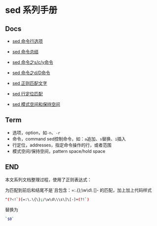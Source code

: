 # sed 系列手册

## Docs

- [sed 命令行选项](https://github.com/laxian/shell/blob/dev/shell-advanced/sed/sed-options.md)

- [sed 命令总结](https://github.com/laxian/shell/blob/dev/shell-advanced/sed/sed-commands.md)

- [sed 命令之s/c/y命令](https://github.com/laxian/shell/blob/dev/shell-advanced/sed/sed-commands-scy.md)

- [sed 命令之d/D命令](https://github.com/laxian/shell/blob/dev/shell-advanced/sed/sed-commands-dD.md)

- [sed 正则匹配文字](https://github.com/laxian/shell/blob/dev/shell-advanced/sed/sed-regexp.md)

- [sed 行定位匹配](https://github.com/laxian/shell/blob/dev/shell-advanced/sed/sed-addresses.md)

- [sed 模式空间和保持空间](https://github.com/laxian/shell/blob/dev/shell-advanced/sed/sed-handlet-advance)

## Term

- 选项，option，如`-n`、`-r`
- 命令，command
  sed控制命令，如：`a`追加、`s`替换、`i`插入
- 行定位，addresses，指定命令操作的行，或者范围
- 模式空间/保持空间，pattern space/hold space

## END

本文系列文档整理过程，使用了正则表达式：

为匹配到前后和结尾不是`且包含：=:.{};\w\d\ []- 的匹配，加上加上代码样式

```Bash
^(?<!`)[=:\.\{\};/\w\d\\\s\]\[-]+(?!`)
```

替换为

```Bash
`$0`
```
